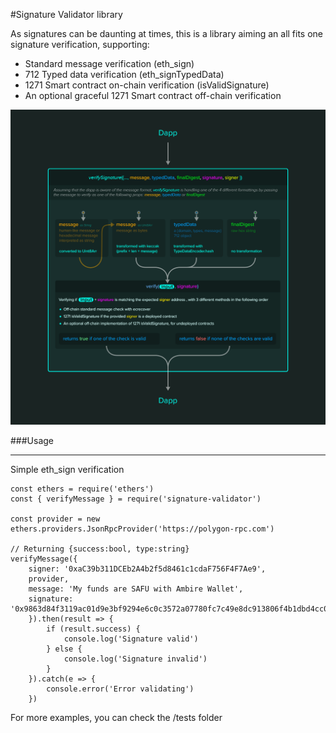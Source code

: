 #Signature Validator library

As signatures can be daunting at times, this is a library aiming an all fits one signature verification, supporting: 

- Standard message verification (eth_sign)
- 712 Typed data verification (eth_signTypedData)
- 1271 Smart contract on-chain verification (isValidSignature)
- An optional graceful 1271 Smart contract off-chain verification

![signature-validator flow](./ambire_signature_education.png)

###Usage

---

Simple eth_sign verification
```
const ethers = require('ethers')
const { verifyMessage } = require('signature-validator')

const provider = new ethers.providers.JsonRpcProvider('https://polygon-rpc.com')

// Returning {success:bool, type:string}
verifyMessage({
    signer: '0xaC39b311DCEb2A4b2f5d8461c1cdaF756F4F7Ae9',
    provider,
    message: 'My funds are SAFU with Ambire Wallet',
    signature: '0x9863d84f3119ac01d9e3bf9294e6c0c3572a07780fc7c49e8dc913806f4b1dbd4cc075462dc84422a9b981b2556f9c9197d76da7ba3603e53e9300869c574d821c',
    }).then(result => {
        if (result.success) {
            console.log('Signature valid')
        } else {
            console.log('Signature invalid')
        }
    }).catch(e => {
        console.error('Error validating')
    })

```

For more examples, you can check the /tests folder
